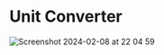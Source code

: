 # Unit Converter


![Screenshot 2024-02-08 at 22 04 59](https://github.com/mananjain0220/Length-Unit-Converter-HackingwithSwift--Day-19/assets/19812569/70767593-6899-45b6-9bea-51dc70e685bd)

